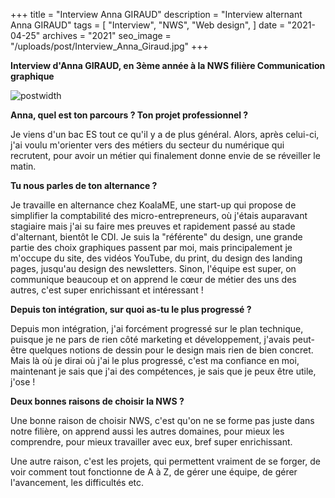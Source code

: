 +++
title = "Interview Anna GIRAUD"
description = "Interview alternant Anna GIRAUD"
tags = [
    "Interview",
    "NWS",
    "Web design",
]
date = "2021-04-25"
archives = "2021"
seo_image = "/uploads/post/Interview_Anna_Giraud.jpg"
+++

**Interview d'Anna GIRAUD, en 3ème année à la NWS filière
Communication graphique**

![postwidth](/uploads/post/Interview_Anna_Giraud.jpg)

**Anna, quel est ton parcours ? Ton projet professionnel ?**

Je viens d\'un bac ES tout ce qu\'il y a de plus général. Alors, après
celui-ci, j\'ai voulu m\'orienter vers des métiers du secteur du
numérique qui recrutent, pour avoir un métier qui finalement donne envie
de se réveiller le matin. 

<!--more-->

**Tu nous parles de ton alternance ?**

Je travaille en alternance chez KoalaME, une start-up qui propose de
simplifier la comptabilité des micro-entrepreneurs, où j\'étais
auparavant stagiaire mais j\'ai su faire mes preuves et rapidement passé
au stade d\'alternant, bientôt le CDI. Je suis la \"référente\"
du design, une grande partie des choix graphiques passent par moi, mais
principalement je m\'occupe du site, des vidéos YouTube, du print, du
design des landing pages, jusqu\'au design des newsletters. Sinon,
l\'équipe est super, on communique beaucoup et on apprend le cœur de
métier des uns des autres, c\'est super enrichissant et intéressant !

**Depuis ton intégration, sur quoi as-tu le plus progressé ?**

Depuis mon intégration, j\'ai forcément progressé sur le plan technique,
puisque je ne pars de rien côté marketing et développement, j\'avais
peut-être quelques notions de dessin pour le design mais rien de bien
concret. Mais là où je dirai où j\'ai le plus progressé, c\'est ma
confiance en moi, maintenant je sais que j\'ai des compétences, je sais
que je peux être utile, j\'ose !

**Deux bonnes raisons de choisir la NWS ?**

Une bonne raison de choisir NWS, c\'est qu\'on ne se forme pas juste
dans notre filière, on apprend aussi les autres domaines, pour mieux les
comprendre, pour mieux travailler avec eux, bref super enrichissant.

Une autre raison, c\'est les projets, qui permettent vraiment de se
forger, de voir comment tout fonctionne de A à Z, de gérer une équipe,
de gérer l\'avancement, les difficultés etc.
